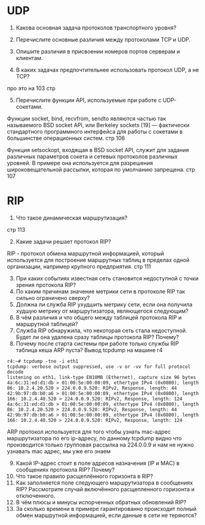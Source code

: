 # UDP
1) Какова основная задача протоколов транспортного уровня?
2) Перечислите основные различия между протоколами TCP и UDP.
3) Опишите различия в присвоении номеров портов серверам и клиентам.

4) В каких задачах предпочтительнее использовать протокол UDP, а не
TCP?

про это на 103 стр

5) Перечислите функции API, используемые при работе с UDP-сокетами.

Функции socket, bind, recvfrom, sendto являются частью так называемого BSD socket API, или Berkeley sockets [19] — фактически стандартного программного интерфейса для работы с сокетами в большинстве операционных систем. стр 106

Функция setsockopt, входящая в BSD socket API, служит для задания различных параметров сокета и сетевых протоколов различных уровней. В примере она используется для разрешения широковещательной рассылки, которая по умолчанию запрещена. стр 107

# RIP
1) Что такое динамическая маршрутизация?

стр 113

2) Какие задачи решает протокол RIP?

RIP -  протокол обмена маршрутной информацией, который используется для построение маршрутных таблиц в пределах одной организации, например крупного предприятия. стр 111

3) При каких событиях известная сеть становится недоступной с точки
зрения протокола RIP?
4) По каким причинам значение метрики сети в протоколе RIP так
сильно ограничено сверху?
5) Должна ли служба RIP ухудшить метрику сети, если она получила
худшую метрику от маршрутизатора, являющегося следующим?
6) В чём различия и что общего между таблицей протокола RIP и
маршрутной таблицей?
7) Служба RIP обнаружила, что некоторая сеть стала недоступной. Будет ли она удалена сразу таблицы протокола RIP? Почему?
8) Почему после старта системы при работе только службы RIP таблица кеша ARP пуста?
Вывод tcpdump на машине r4
```
r4:~# tcpdump -tne -i eth1
tcpdump: verbose output suppressed, use -v or -vv for full protocol decode
listening on eth1, link-type EN10MB (Ethernet), capture size 96 bytes
4a:6c:31:ed:d1:db > 01:00:5e:00:00:09, ethertype IPv4 (0x0800), length 86: 10.2.4.20.520 > 224.0.0.9.520: RIPv2, Response, length: 44
42:9b:97:db:b0:a6 > 01:00:5e:00:00:09, ethertype IPv4 (0x0800), length 166: 10.2.4.40.520 > 224.0.0.9.520: RIPv2, Response, length: 124
4a:6c:31:ed:d1:db > 01:00:5e:00:00:09, ethertype IPv4 (0x0800), length 86: 10.2.4.20.520 > 224.0.0.9.520: RIPv2, Response, length: 44
42:9b:97:db:b0:a6 > 01:00:5e:00:00:09, ethertype IPv4 (0x0800), length 166: 10.2.4.40.520 > 224.0.0.9.520: RIPv2, Response, length: 124
```
ARP протокол используется для того чтобы узнать mac-адрес маршрутизатора по его ip-адресу, по данному tcpdump видно что производится только групповая рассылка на 224.0.0.9 и нам не нужно узнавать mac адрес, мы уже его знаем 


9) Какой IP-адрес стоит в поле адресов назначения (IP и MAC) в сообщениях протокола RIP? Почему?
10) Что такое правило расщеплённого горизонта в RIP?
11) Как заполняется поле следующего маршрутизатора в сообщениях
RIP? Рассмотрите случай включённого расщепленного горизонта и отключенного.
12) В чём плюсы и минусы испорченных обратных обновлений RIP?
13) За сколько времени в примере гарантированно происходит полный
обмен маршрутной информацией, если данные в сети не теряются?